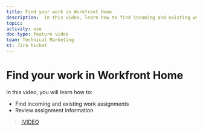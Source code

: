 ```yaml
---
title: Find your work in Workfront Home
description:  In this video, learn how to find incoming and existing work assignments and review assignment information  .
topic:
activity: use
doc-type: feature video
team: Technical Marketing
kt: Jira ticket
---
```

# Find your work in Workfront Home

In this video, you will learn how to:

* Find incoming and existing work assignments
* Review assignment information 

>[!VIDEO](https://video.tv.adobe.com/v/335098/?quality=12)
